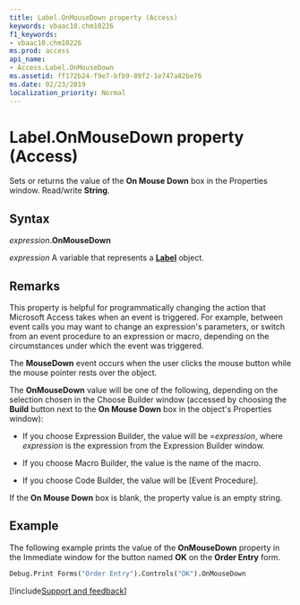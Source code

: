 ```yaml
---
title: Label.OnMouseDown property (Access)
keywords: vbaac10.chm10226
f1_keywords:
- vbaac10.chm10226
ms.prod: access
api_name:
- Access.Label.OnMouseDown
ms.assetid: ff172b24-f9e7-bfb9-89f2-1e747a82be76
ms.date: 02/23/2019
localization_priority: Normal
---
```



# Label.OnMouseDown property (Access)

Sets or returns the value of the **On Mouse Down** box in the Properties window. Read/write **String**.


## Syntax

_expression_.**OnMouseDown**

_expression_ A variable that represents a **[Label](Access.Label.md)** object.


## Remarks

This property is helpful for programmatically changing the action that Microsoft Access takes when an event is triggered. For example, between event calls you may want to change an expression's parameters, or switch from an event procedure to an expression or macro, depending on the circumstances under which the event was triggered. 

The **MouseDown** event occurs when the user clicks the mouse button while the mouse pointer rests over the object.

The **OnMouseDown** value will be one of the following, depending on the selection chosen in the Choose Builder window (accessed by choosing the **Build** button next to the **On Mouse Down** box in the object's Properties window):

- If you choose Expression Builder, the value will be =_expression_, where _expression_ is the expression from the Expression Builder window.
    
- If you choose Macro Builder, the value is the name of the macro. 
    
- If you choose Code Builder, the value will be [Event Procedure]. 
    
If the **On Mouse Down** box is blank, the property value is an empty string.


## Example

The following example prints the value of the **OnMouseDown** property in the Immediate window for the button named **OK** on the **Order Entry** form.

```vb
Debug.Print Forms("Order Entry").Controls("OK").OnMouseDown
```


[!include[Support and feedback](~/includes/feedback-boilerplate.md)]